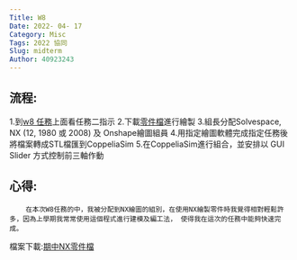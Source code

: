 ```yaml
---
Title: W8
Date: 2022- 04- 17
Category: Misc
Tags: 2022 協同
Slug: midterm
Author: 40923243
---
```


<!-- PELICAN_END_SUMMARY -->
流程:
----

1.到[w8 任務]上面看任務二指示
2.下載[零件檔]進行繪製
3.組長分配Solvespace, NX (12, 1980 或 2008) 及 Onshape繪圖組員
4.用指定繪圖軟體完成指定任務後將檔案轉成STL檔匯到CoppeliaSim
5.在CoppeliaSim進行組合，並安排以 GUI Slider 方式控制前三軸作動

心得:
----

        在本次W8任務的中，我被分配到NX繪圖的組別，在使用NX繪製零件時我覺得相對輕鬆許多，因為上學期我常常使用這個程式進行建模及編工法， 使得我在這次的任務中能夠快速完成。

檔案下載:[期中NX零件檔]

[期中NX零件檔]:https://40923243.github.io/cd2022/downloads/NX(1~7)(43~48).rar
[w8 任務]:https://mde.tw/cd2022_guide/content/w8%20%E4%BB%BB%E5%8B%99.html
[零件檔]:https://mde.tw/cd2022_guide/downloads/cd2022_uarm_nx12_imported.7z
